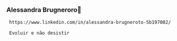 ### Alessandra Brugneroro👋

<!--
**alessandrabrugneroto/alessandrabrugneroto** is a ✨ _special_ ✨ repository because its `README.md` (this file) appears on your GitHub profile.

Here are some ideas to get you started:

- 🔭 I’m currently working on ...
- 🌱 I’m currently learning ...
- 👯 I’m looking to collaborate on ...
- 🤔 I’m looking for help with ...
- 💬 Ask me about ...
- 📫 How to reach me: ...
- 😄 Pronouns: ...
- ⚡ Fun fact: ...
-->
    
     https://www.linkedin.com/in/alessandra-brugneroto-5b197082/
     
     Evoluir e não desistir
     
     
